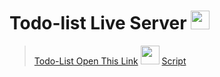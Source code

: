 # Todo-list Live Server <img src="https://cdn-icons-png.flaticon.com/512/4205/4205906.png" width="30px" hight="30px">
> <a href="https://adarshprogrammer.github.io/My-Projects/Todo List/todo.html">Todo-List Open This Link</a> <img src="https://cdn-icons-png.flaticon.com/512/2490/2490402.png" width="30px" hight="30px"> <a href="https://adarshprogrammer.github.io/My-Projects/Todo List/script/script.js">Script</a>

